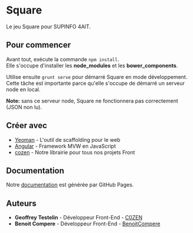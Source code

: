 # Square

Le jeu Square pour SUPINFO 4AIT.

## Pour commencer

Avant tout, exécute la commande `npm install`.  
Elle s'occupe d'installer les **node_modules** et les **bower_components**.

Utilise ensuite `grunt serve` pour démarré Square en mode développement.  
Cette tâche est importante parce qu'elle s'occupe de démarré un serveur node en local.

**Note:** sans ce serveur node, Square ne fonctionnera pas correctement (JSON non lu).

## Créer avec

* [Yeoman](http://yeoman.io/) - L'outil de scaffolding pour le web
* [Angular](https://angular.io/) - Framework MVW en JavaScript
* [cozen](https://bitbucket.org/C0ZEN/cozen) - Notre librairie pour tous nos projets Front

## Documentation

Notre [documentation](https://c0zen.github.io/Cogeo/) est générée par GitHub Pages.

## Auteurs

* **Geoffrey Testelin** - Développeur Front-End - [C0ZEN](https://github.com/C0ZEN)
* **Benoit Compere** - Développeur Front-End - [BenoitCompere](https://github.com/BenoitCompere)
